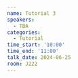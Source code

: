 ```yaml
---
name: Tutorial 3
speakers:
  - TBA
categories:
  - Tutorial
time_start: '10:00'
time_end: '11:00'
talk_date: 2024-06-25
room: J222
---
```

